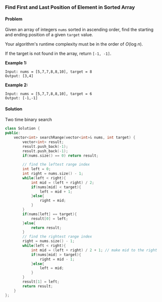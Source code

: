 ### Find First and Last Position of Element in Sorted Array

#### Problem

Given an array of integers `nums` sorted in ascending order, find the starting and ending position of a given `target` value.

Your algorithm's runtime complexity must be in the order of *O*(log *n*).

If the target is not found in the array, return `[-1, -1]`.

**Example 1:**

```
Input: nums = [5,7,7,8,8,10], target = 8
Output: [3,4]
```

**Example 2:**

```
Input: nums = [5,7,7,8,8,10], target = 6
Output: [-1,-1]
```

#### Solution

Two time binary search

```c++
class Solution {
public:
    vector<int> searchRange(vector<int>& nums, int target) {
        vector<int> result;
        result.push_back(-1);
        result.push_back(-1);
        if(nums.size() == 0) return result;
        
        // find the leftest range index
        int left = 0;
        int right = nums.size() - 1;
        while(left < right){
            int mid = (left + right) / 2;
            if(nums[mid] < target){
                left = mid + 1;
            }else{
                right = mid;
            }
        }
        if(nums[left] == target){
            result[0] = left;
        }else{
            return result;
        }
        // find the rightest range index
        right = nums.size() - 1;
        while(left < right){
            int mid = (left + right) / 2 + 1; // make mid to the right
            if(nums[mid] > target){
                right = mid - 1;
            }else{
                left = mid;
            }
        }
        result[1] = left;
        return result;
    }
};
```

